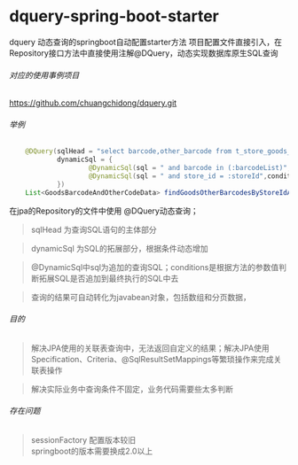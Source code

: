 # dquery-spring-boot-starter
dquery 动态查询的springboot自动配置starter方法
项目配置文件直接引入，在Repository接口方法中直接使用注解@DQuery，动态实现数据库原生SQL查询

###### 对应的使用事例项目
https://github.com/chuangchidong/dquery.git

###### 举例
```java
    @DQuery(sqlHead = "select barcode,other_barcode from t_store_goods_other_barcode where is_deleted=0  ",
            dynamicSql = {
                    @DynamicSql(sql = " and barcode in (:barcodeList)",conditions = "barcodeList !=null "),
                    @DynamicSql(sql = " and store_id = :storeId",conditions = "storeId !=null && storeId > 0 "),
            })
    List<GoodsBarcodeAndOtherCodeData> findGoodsOtherBarcodesByStoreIdAndBarcodeListStr(@Param("storeId") Long storeId, @Param("barcodeList") List<String> barcodeList);

```
在jpa的Repository的文件中使用 @DQuery动态查询；
> sqlHead 为查询SQL语句的主体部分

> dynamicSql 为SQL的拓展部分，根据条件动态增加

> @DynamicSql中sql为追加的查询SQL；conditions是根据方法的参数值判断拓展SQL是否追加到最终执行的SQL中去

> 查询的结果可自动转化为javabean对象，包括数组和分页数据，


###### 目的
> 解决JPA使用的关联表查询中，无法返回自定义的结果；解决JPA使用Specification、Criteria、@SqlResultSetMappings等繁琐操作来完成关联表操作

> 解决实际业务中查询条件不固定，业务代码需要些太多判断


###### 存在问题

> sessionFactory 配置版本较旧  
> springboot的版本需要换成2.0以上  

